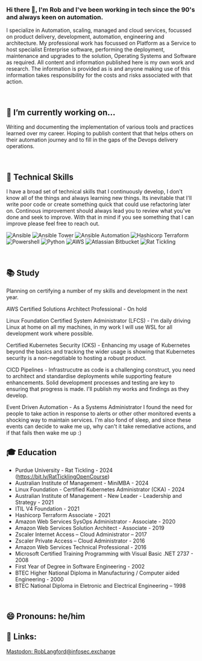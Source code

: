 ### Hi there 👋, I'm Rob and I've been working in tech since the 90's and always keen on automation. 
I specialize in Automation, scaling, managed and cloud services, focussed on product delivery, development, automation, engineering and architecture. My professional work has focussed on Platform as a Service to host specialist Enterprise software, performing the deployment, maintenance and upgrades to the solution, Operating Systems and Software as required.
All content and information published here is my own work and research. The information is provided as is and anyone making use of this information takes responsibility for the costs and risks associated with that action.

<br>

## 🔭 I’m currently working on...
Writing and documenting the implementation of various tools and practices learned over my career. Hoping to publish content that that helps others on their automation journey and to fill in the gaps of the Devops delivery operations. 

<br>

## 🌱 Technical Skills
I have a broad set of technical skills that I continuously develop, I don't know all of the things and always learning new things. Its inevitable that I'll write poor code or create something quick that could use refactoring later on. Continous improvement should always lead you to review what you've done and seek to improve. With that in mind if you see something that I can improve please feel free to reach out.
<br>

 ![Ansible](https://img.shields.io/badge/ansible-ee0000?style=for-the-badge&logo=ansible&logoColor=black)
 ![Ansible Tower](https://img.shields.io/badge/ansible_tower-ee0000?style=for-the-badge&logo=ansible&logoColor=black)
 ![Ansible Automation](https://img.shields.io/badge/ansible_automation-ee0000?style=for-the-badge&logo=ansible&logoColor=black)
 ![Hashicorp Terraform](https://img.shields.io/badge/terraform-7b42bc?style=for-the-badge&logo=terraform&logoColor=black)
 ![Powershell](https://img.shields.io/badge/powershell-5391fe?style=for-the-badge&logo=powershell&logoColor=black)
 ![Python](https://img.shields.io/badge/python-3776ab?style=for-the-badge&logo=python&logoColor=yellow)
 ![AWS](https://img.shields.io/badge/aws-ff9900?style=for-the-badge&logo=amazonaws&logoColor=white)
 ![Atlassian Bitbucket](https://img.shields.io/badge/bitbucket-0052cc?style=for-the-badge&logo=bitbucket&logoColor=white)
 ![Rat Tickling](https://img.shields.io/badge/Rat_Tickling-Certified-blue)

<br>

## :books: Study

Planning on certifying a number of my skills and development in the next year.

AWS Certified Solutions Architect Professional - On hold

Linux Foundation Certified System Administrator (LFCS) - I'm daily driving Linux at home on all my machines, in my work I will use WSL for all development work where possible.

Certified Kubernetes Security (CKS) - Enhancing my usage of Kubernetes beyond the basics and tracking the wider usage is showing that Kubernetes security is a non-negotiable to hosting a robust product.

CICD Pipelines - Infrastrucutre as code is a challenging construct, you need to architect and standardise deployments while supporting feature enhancements. Solid development processes and testing are key to ensuring that progress is made. I'll publish my works and findings as they develop.

Event Driven Automation - As a Systems Administrator I found the need for people to take action in response to alerts or other other monitored events a shocking way to maintain services. I'm also fond of sleep, and since these events can decide to wake me up, why can't it take remediative actions, and if that fails then wake me up :) 

## :mortar_board: Education
- Purdue University - Rat Tickling - 2024 (https://bit.ly/RatTicklingOpenCourse)
- Australian Institute of Management - MiniMBA - 2024
- Linux Foundation - Certified Kubernetes Administrator (CKA) - 2024
- Australian Institute of Management - New Leader - Leadership and Strategy - 2021
- ITIL V4 Foundation - 2021
- Hashicorp Terraform Associate - 2021
- Amazon Web Services SysOps Administrator - Associate - 2020
- Amazon Web Services Solution Architect - Associate - 2019
- Zscaler Internet Access – Cloud Administrator – 2017
- Zscaler Private Access – Cloud Administrator - 2016
- Amazon Web Services Technical Professional - 2016
- Microsoft Certified Training Programming with Visual Basic .NET 2737 - 2008
- First Year of Degree in Software Engineering - 2002
- BTEC Higher National Diploma in Manufacturing / Computer aided Engineering - 2000
- BTEC National Diploma in Eletronic and Electrical Engineering  – 1998

<br>


## 😄 Pronouns: he/him

## :link: Links:
<html>
<a rel="me" href="https://infosec.exchange/@RobLangford">Mastodon: RobLangford@infosec.exchange</a>
</html>
<!--
**roblangford/roblangford** is a ✨ _special_ ✨ repository because its `README.md` (this file) appears on your GitHub profile.

Here are some ideas to get you started:

- 🔭 I’m currently working on ...
- 🌱 I’m currently learning ...
- 👯 I’m looking to collaborate on ...
- 🤔 I’m looking for help with ...
- 💬 Ask me about ...
- 📫 How to reach me: ...
- 😄 Pronouns: ...
- ⚡ Fun fact: ...

Emojii Cheat Sheet: https://www.webfx.com/tools/emoji-cheat-sheet/
Github Markdown : https://github.github.com/gfm/
Shields : https://img.shields.io

Simple icons : https://simpleicons.org/?q=ansible
Simple Icons Usage : https://github.com/simple-icons/simple-icons

Icons List: 
logo_slug : https://github.com/simple-icons/simple-icons/blob/develop/slugs.md
Python : https://img.shields.io/badge/python-3776ab?style=for-the-badge&logo=python&logoColor=yellow

Generates a coloured block containing text
URL - <https://img.shields.io/badge/{text}-<######>
Add a logo from Simple Icons:
?style=for-the-badge - https://shields.io/#styles
&logo=[logo_slug] - https://github.com/simple-icons/simple-icons/blob/develop/slugs.md
&logoColor=<######>

Python : #3776AB - banner colour
Ansible : #EE0000 - banner colour
Terraform : #7B42BC - banner colour
Powershell : #5391FE - banner colour
AWS : #232F3E - banner colour
Atlassian : #0052CC - banner colour
Chef : #F09820 - banner colour


Guidance profile: https://raw.githubusercontent.com/asiasharif/asiasharif/main/README.md


-->
